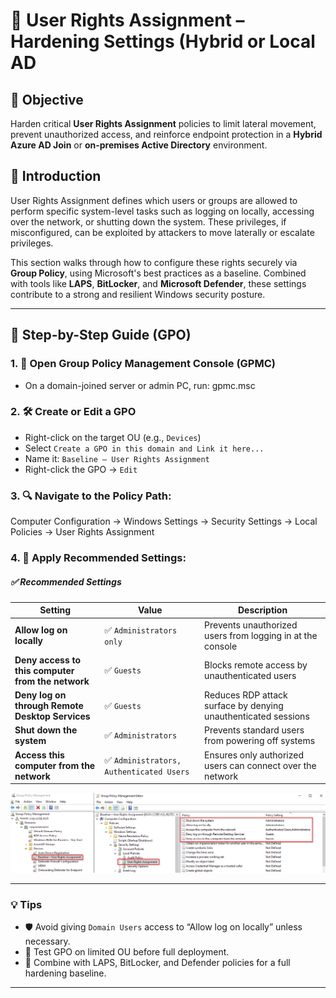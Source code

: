 # 👤 User Rights Assignment – Hardening Settings (Hybrid or Local AD

## 🎯 Objective

Harden critical **User Rights Assignment** policies to limit lateral movement, prevent unauthorized access, and reinforce endpoint protection in a **Hybrid Azure AD Join** or **on-premises Active Directory** environment.

## 📝 Introduction

User Rights Assignment defines which users or groups are allowed to perform specific system-level tasks such as logging on locally, accessing over the network, or shutting down the system. These privileges, if misconfigured, can be exploited by attackers to move laterally or escalate privileges.

This section walks through how to configure these rights securely via **Group Policy**, using Microsoft's best practices as a baseline. Combined with tools like **LAPS**, **BitLocker**, and **Microsoft Defender**, these settings contribute to a strong and resilient Windows security posture.

---

## 🧭 Step-by-Step Guide (GPO)

### 1. 🎯 Open Group Policy Management Console (GPMC)
- On a domain-joined server or admin PC, run:
gpmc.msc

### 2. 🛠️ Create or Edit a GPO
- Right-click on the target OU (e.g., `Devices`)  
- Select `Create a GPO in this domain and Link it here...`  
- Name it: `Baseline – User Rights Assignment`  
- Right-click the GPO → `Edit`

### 3. 🔍 Navigate to the Policy Path:
Computer Configuration → Windows Settings → Security Settings → Local Policies → User Rights Assignment

### 4. 🧱 Apply Recommended Settings:
##### ✅ Recommended Settings

| Setting | Value | Description |
|--------|-------|-------------|
| **Allow log on locally** | ✅ `Administrators only` | Prevents unauthorized users from logging in at the console |
| **Deny access to this computer from the network** | ✅ `Guests` | Blocks remote access by unauthenticated users |
| **Deny log on through Remote Desktop Services** | ✅ `Guests` | Reduces RDP attack surface by denying unauthenticated sessions |
| **Shut down the system** | ✅ `Administrators` | Prevents standard users from powering off systems |
| **Access this computer from the network** | ✅ `Administrators, Authenticated Users` | Ensures only authorized users can connect over the network |


![UR-GPO](https://github.com/AliChoukatli/CyberShield-Enterprise/blob/main/04_Zero%20Trust%20%26%20Security%20Hardening/Screenshots/User_Rights_GPO.png)

---

### 💡 Tips

- 🛡️ Avoid giving `Domain Users` access to “Allow log on locally” unless necessary.
- 🧪 Test GPO on limited OU before full deployment.
- 🔐 Combine with LAPS, BitLocker, and Defender policies for a full hardening baseline.

---

